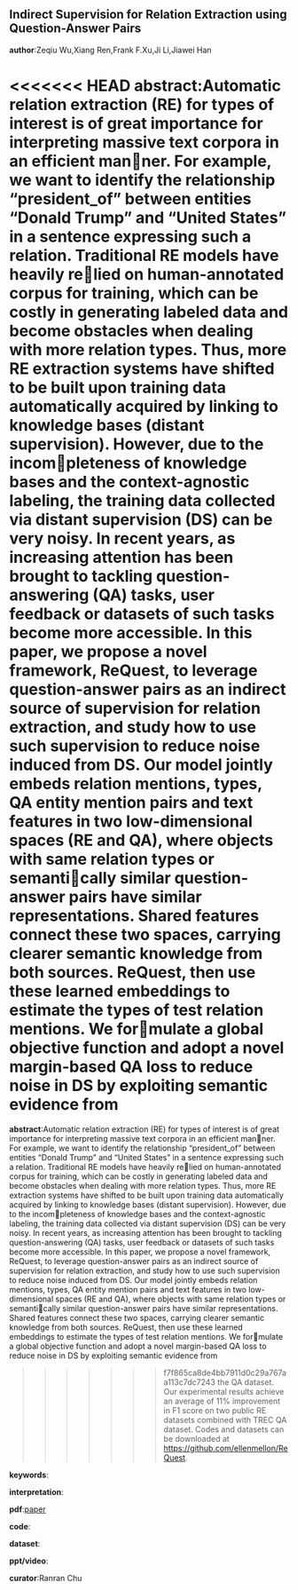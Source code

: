 ## Indirect Supervision for Relation Extraction using Question-Answer Pairs

**author**:Zeqiu Wu,Xiang Ren,Frank F.Xu,Ji Li,Jiawei Han

<<<<<<< HEAD
**abstract**:Automatic relation extraction (RE) for types of interest is of great importance for interpreting massive text corpora in an efficient manner. For example, we want to identify the relationship “president_of” between entities “Donald Trump” and “United States” in a sentence expressing such a relation. Traditional RE models have heavily relied on human-annotated corpus for training, which can be costly in generating labeled data and become obstacles when dealing with more relation types. Thus, more RE extraction systems have shifted to be built upon training data automatically acquired by linking to
knowledge bases (distant supervision). However, due to the incompleteness of knowledge bases and the context-agnostic labeling, the training data collected via distant supervision (DS) can be very noisy. In recent years, as increasing attention has been brought to
tackling question-answering (QA) tasks, user feedback or datasets of such tasks become more accessible. In this paper, we propose a novel framework, ReQuest, to leverage question-answer pairs as an indirect source of supervision for relation extraction, and study how to use such supervision to reduce noise induced from
DS. Our model jointly embeds relation mentions, types, QA entity mention pairs and text features in two low-dimensional spaces (RE and QA), where objects with same relation types or semantically similar question-answer pairs have similar representations. Shared features connect these two spaces, carrying clearer semantic
knowledge from both sources. ReQuest, then use these learned embeddings to estimate the types of test relation mentions. We formulate a global objective function and adopt a novel margin-based QA loss to reduce noise in DS by exploiting semantic evidence from
=======
**abstract**:Automatic relation extraction (RE) for types of interest is of great importance for interpreting massive text corpora in an efficient manner. For example, we want to identify the relationship “president_of” between entities “Donald Trump” and “United States” in a sentence expressing such a relation. Traditional RE models have heavily relied on human-annotated corpus for training, which can be costly in generating labeled data and become obstacles when dealing with more relation types. Thus, more RE extraction systems have shifted to be built upon training data automatically acquired by linking to
knowledge bases (distant supervision). However, due to the incompleteness of knowledge bases and the context-agnostic labeling, the training data collected via distant supervision (DS) can be very noisy. In recent years, as increasing attention has been brought to
tackling question-answering (QA) tasks, user feedback or datasets of such tasks become more accessible. In this paper, we propose a novel framework, ReQuest, to leverage question-answer pairs as an indirect source of supervision for relation extraction, and study how to use such supervision to reduce noise induced from
DS. Our model jointly embeds relation mentions, types, QA entity mention pairs and text features in two low-dimensional spaces (RE and QA), where objects with same relation types or semantically similar question-answer pairs have similar representations. Shared features connect these two spaces, carrying clearer semantic
knowledge from both sources. ReQuest, then use these learned embeddings to estimate the types of test relation mentions. We formulate a global objective function and adopt a novel margin-based QA loss to reduce noise in DS by exploiting semantic evidence from
>>>>>>> f7f865ca8de4bb7911d0c29a767aa113c7dc7243
the QA dataset. Our experimental results achieve an average of 11% improvement in F1 score on two public RE datasets combined with TREC QA dataset. Codes and datasets can be downloaded at https://github.com/ellenmellon/ReQuest.

**keywords**:

**interpretation**:

**pdf**:[paper](https://dl.acm.org/doi/10.1145/3159652.3159709)

**code**:

**dataset**:

**ppt/video**:

**curator**:Ranran Chu